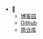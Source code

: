 <!-- _navbar.md -->

* 🔗
  * [博客园](https://www.cnblogs.com/passive/)
  * [Github](https://github.com/pass1ve)
  * [原仓库](https://github.com/YSGStudyHards/Docsify-Guide)

